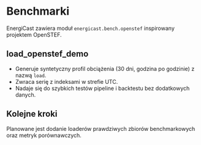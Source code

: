 # Benchmarki

EnergiCast zawiera moduł `energicast.bench.openstef` inspirowany projektem OpenSTEF.

## load_openstef_demo

- Generuje syntetyczny profil obciążenia (30 dni, godzina po godzinie) z nazwą `load`.
- Zwraca serię z indeksami w strefie UTC.
- Nadaje się do szybkich testów pipeline i backtestu bez dodatkowych danych.

## Kolejne kroki

Planowane jest dodanie loaderów prawdziwych zbiorów benchmarkowych oraz metryk porównawczych.
